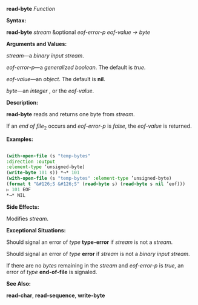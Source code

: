 **read-byte** *Function* 



**Syntax:** 



**read-byte** *stream* &amp;optional *eof-error-p eof-value → byte* 



**Arguments and Values:** 



*stream*—a *binary input stream*. 



*eof-error-p*—a *generalized boolean*. The default is *true*. 



*eof-value*—an *object*. The default is **nil**. 



*byte*—an *integer* , or the *eof-value*. 



**Description:** 



**read-byte** reads and returns one byte from *stream*. 



If an *end of file*<sub>2</sub> occurs and *eof-error-p* is *false*, the *eof-value* is returned. 



**Examples:**
```lisp
 
(with-open-file (s "temp-bytes" 
:direction :output 
:element-type ’unsigned-byte) 
(write-byte 101 s)) *→* 101 
(with-open-file (s "temp-bytes" :element-type ’unsigned-byte) 
(format t "&#126;S &#126;S" (read-byte s) (read-byte s nil ’eof))) 
▷ 101 EOF 
*→* NIL 

```
**Side Effects:** 



Modifies *stream*. 



**Exceptional Situations:** 



Should signal an error of *type* **type-error** if *stream* is not a *stream*. 



Should signal an error of *type* **error** if *stream* is not a *binary input stream*. 



If there are no *bytes* remaining in the *stream* and *eof-error-p* is *true*, an error of *type* **end-of-file** is signaled. 



**See Also:** 



**read-char**, **read-sequence**, **write-byte** 







 



 



